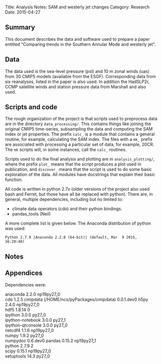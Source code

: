Title: Analysis Notes: SAM and westerly jet changes
Category: Research
Date: 2015-04-27

## Summary
This document describes the data and software used to prepare a paper entitled
"Comparing trends in the Southern Annular Mode and westerly jet".

## Data
The data used is the sea-level pressure (psl) and 10 m zonal winds (uas) from 30 
CMIP5 models (available from the ESGF). Corresponding data from six reanalyses, 
listed in the paper is also used. In addition the HadSLP2r, CCMP satellite winds 
and station pressure data from Marshall and also used.

## Scripts and code
The rough organization of the project is that scripts used to preprocess data are 
in the directory `data_processing/`. This contains things like joining the original 
CMIP5 time-series, subsampling the data and computing the SAM index or jet 
properties. The prefix `calc_` is a module that contains a general routine, for 
example, calculating the SAM index. The files with a `mk_` prefix are associated 
with processing a particular set of data, for example, 20CR. The `mk` scripts will, 
in some instances, call the `calc_` routines.

Scripts used to do the final analysis and plotting are in 
`analysis_plotting/`, where the prefix `plot_` means that the script produces a 
plot used in publication, and `discover_` means that the script is used to do some 
basic exploration of the data. All modules have docstrings that explain their basic 
function.   

All code is written in python 2.7x (older versions of the project also used bash 
and Ferret, but those have all be replaced with python). There are, in general, 
multiple dependencies, including but no limited to:

  - climate data operators (cdo) and their python bindings.
  - pandas_tools (Neil)
  
A more complete list is given below. The Anaconda distribution of python was used:

    Python 2.7.9 |Anaconda 2.2.0 (64-bit)| (default, Mar  9 2015, 16:20:48)

## Notes

## Appendices
Dependencies were:

anaconda                  2.2.0                np19py27_0  
cdo                       1.2.5                     <pip>
cmipdata (/HOME/ncs/pyPackages/cmipdata) 0.0.1.dev0                <pip>
h5py                      2.4.0                np19py27_0  
hdf5                      1.8.14                        0  
ipython                   3.0.0                    py27_0  
ipython-notebook          3.0.0                    py27_1  
ipython-qtconsole         3.0.0                    py27_0  
netcdf4                   1.1.6                np19py27_0  
numpy                     1.9.2                    py27_0  
numpydoc                  0.6.dev0                  <pip>
pandas                    0.15.2               np19py27_1  
python                    2.7.9                         2  
scipy                     0.15.1               np19py27_0  
setuptools                14.3                     py27_0  
